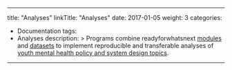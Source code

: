 
---
title: "Analyses"
linkTitle: "Analyses"
date: 2017-01-05
weight: 3
categories: 
- Documentation
tags: 
- Analyses
description: >
  Programs combine readyforwhatsnext [modules](/docs/model/modules/) and [datasets](/docs/model/datasets/) to implement reproducible and transferable analyses of [youth mental health policy and system design topics](/docs/examples/).
---

